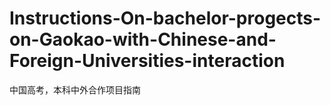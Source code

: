# Instructions-On-bachelor-progects-on-Gaokao-with-Chinese-and-Foreign-Universities-interaction
中国高考，本科中外合作项目指南
